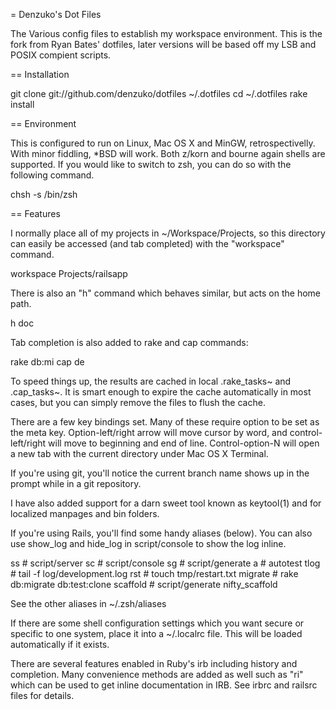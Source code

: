 = Denzuko's Dot Files

The Various config files to establish my workspace environment.
This is the fork from Ryan Bates' dotfiles, later versions will
be based off my LSB and POSIX compient scripts.


== Installation

  git clone git://github.com/denzuko/dotfiles ~/.dotfiles
  cd ~/.dotfiles
  rake install


== Environment

This is configured to run on Linux, Mac OS X and MinGW, retrospectivelly.
With minor fiddling, *BSD will work. Both z/korn and bourne again shells are 
supported. If you would like to switch to zsh, you can do so with 
the following command.

  chsh -s /bin/zsh


== Features

I normally place all of my projects in ~/Workspace/Projects, so this directory 
can easily be accessed (and tab completed) with the "workspace" command.

  workspace Projects/railsapp<tab>

There is also an "h" command which behaves similar, but acts on the 
home path.

  h doc<tab>

Tab completion is also added to rake and cap commands:

  rake db:mi<tab>
  cap de<tab>

To speed things up, the results are cached in local .rake_tasks~ and 
.cap_tasks~. It is smart enough to expire the cache automatically in 
most cases, but you can simply remove the files to flush the cache.

There are a few key bindings set. Many of these require option to be
set as the meta key. Option-left/right arrow will move cursor by word, 
and control-left/right will move to beginning and end of line. 
Control-option-N will open a new tab with the current directory under
Mac OS X Terminal.

If you're using git, you'll notice the current branch name shows up in
the prompt while in a git repository.

I have also added support for a darn sweet tool known as keytool(1) and 
for localized manpages and bin folders.

If you're using Rails, you'll find some handy aliases (below). You can 
also use show_log and hide_log in script/console to show the log inline.
  
  ss       # script/server
  sc       # script/console
  sg       # script/generate
  a        # autotest
  tlog     # tail -f log/development.log
  rst      # touch tmp/restart.txt
  migrate  # rake db:migrate db:test:clone
  scaffold # script/generate nifty_scaffold

See the other aliases in ~/.zsh/aliases

If there are some shell configuration settings which you want secure or 
specific to one system, place it into a ~/.localrc file. This will be 
loaded automatically if it exists.

There are several features enabled in Ruby's irb including history and 
completion. Many convenience methods are added as well such as "ri"
which can be used to get inline documentation in IRB. See irbrc and
railsrc files for details.
